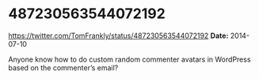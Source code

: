 # 487230563544072192
https://twitter.com/TomFrankly/status/487230563544072192
**Date:** 2014-07-10

Anyone know how to do custom random commenter avatars in WordPress based on the commenter’s email?

